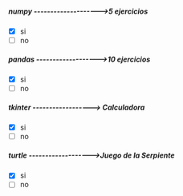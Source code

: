 ##### *numpy* -------------------->*5 ejercicios*
- [x] si  
- [ ] no   

##### *pandas* ------------------->*10 ejercicios*
- [x] si 
- [ ] no

##### *tkinter* ------------------> Calculadora

- [x] si             
- [ ] no

##### *turtle* ------------------->Juego de la Serpiente 

- [x] si 
- [ ] no
